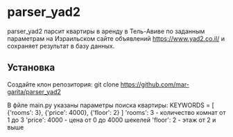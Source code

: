 # parser_yad2

parser_yad2 парсит квартиры в аренду в Тель-Авиве по заданным параметрам на Израильском сайте объявлений https://www.yad2.co.il/ и сохраняет результат в базу данных.

## Установка

Создайте клон репозитория:
git clone https://github.com/mar-garita/parser_yad2

В фйле main.py указаны параметры поиска квартиры:
KEYWORDS = [
    {'rooms': 3},
    {'price': 4000},
    {'floor': 2}
]
'rooms': 3 - количество комнат от 1 до 3
'price': 4000 - цена от 0 до 4000 шекелей
'floor': 2 - этаж от 2 и выше




